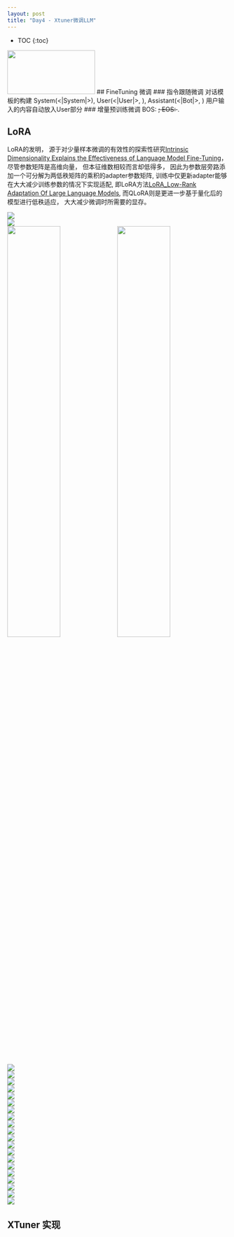 ```yaml
---
layout: post
title: "Day4 - Xtuner微调LLM"
---
```



* TOC
{:toc}


<img src="image.png" width="200" height="100">
## FineTuning 微调
### 指令跟随微调
对话模板的构建
System(<|System|>), User(<|User|>, <eoh>), Assistant(<|Bot|>, <eoa>)
用户输入的内容自动放入User部分
### 增量预训练微调
BOS: <s>; EOS: </s>.

## LoRA
LoRA的发明， 源于对少量样本微调的有效性的探索性研究[Intrinsic Dimensionality Explains the Effectiveness of Language Model Fine-Tuning]()，尽管参数矩阵是高维向量， 但本征维数相较而言却低得多， 因此为参数层旁路添加一个可分解为两低秩矩阵的乘积的adapter参数矩阵, 训练中仅更新adapter能够在大大减少训练参数的情况下实现适配, 即LoRA方法[LoRA_Low-Rank Adaptation Of Large Language Models](2021), 而QLoRA则是更进一步基于量化后的模型进行低秩适应， 大大减少微调时所需要的显存。


<image src="img/xtuner_lora.png"/>
<br/>


<image src="img/rag_optim.png"/>
<br/>



<image src="img/xt_01.jpg" width="49%" height="49%"/>
<image src="img/xt_02.jpg" width="49%" height="49%"/><br/>
<image src="img/xt_03.jpg"/><br/>
<image src="img/xt_04.jpg"/><br/>
<image src="img/xt_05.jpg"/><br/>
<image src="img/xt_06.jpg"/><br/>
<image src="img/xt_07.jpg"/><br/>
<image src="img/xt_08.jpg"/><br/>
<image src="img/xt_09.jpg"/><br/>
<image src="img/xt_10.jpg"/><br/>
<image src="img/xt_11.jpg"/><br/>
<image src="img/xt_12.jpg"/><br/>
<image src="img/xt_13.jpg"/><br/>
<image src="img/xt_14.jpg"/><br/>
<image src="img/xt_15.jpg"/><br/>
<image src="img/xt_16.jpg"/><br/>
<image src="img/xt_17.jpg"/><br/>
<image src="img/xt_18.jpg"/><br/>
<image src="img/xt_19.jpg"/><br/>
<image src="img/xt_20.jpg"/><br/>
<image src="img/xt_21.jpg"/><br/>
<image src="img/xt_22.jpg"/><br/>


## XTuner 实现
